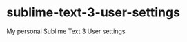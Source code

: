 sublime-text-3-user-settings
============================

My personal Sublime Text 3 User settings
